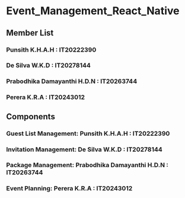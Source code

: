 # Event_Management_React_Native


## Member List
### Punsith K.H.A.H : IT20222390
### De Silva W.K.D : IT20278144
### Prabodhika Damayanthi H.D.N : IT20263744 
### Perera K.R.A : IT20243012


## Components

### Guest List Management: Punsith K.H.A.H : IT20222390

### Invitation Management: De Silva W.K.D : IT20278144

### Package Management: Prabodhika Damayanthi H.D.N : IT20263744 

### Event Planning: Perera K.R.A : IT20243012

